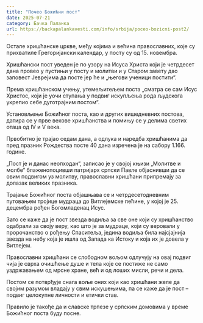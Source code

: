 ```yaml
---
title: "Почео Божићни пост"
date: 2025-07-21
category: Бачка Паланка
url: https://backapalankavesti.com/info/srbija/poceo-bozicni-post2/
---
```


Остале хришћанске цркве, међу којима и већина православних, које су прихватиле Грегоријански календар, у посту су од 15. новембра.

Хришћански пост уведен је по узору на Исуса Христа који је четрдесет дана провео у пустињи у посту и молитви и у Старом завету дао заповест Јеврејима да посте јер ће и „његови ученици постити“.

Према хришћанском учењу, утемељитељем поста „сматра се сам Исус Христос, који је уочи ступања у подвиг искупљења рода људскога укрепио себе дуготрајним постом“.

Установљење Божићног поста, као и других вишедневних постова, датира се у прве векове хришћанства и помињу се у делима светих отаца од IV и V века.

Првобитно је трајао седам дана, а одлука и наредба хришћанима да пред празник Рождества посте 40 дана изречена је на сабору 1.166. године.

„Пост је и данас неопходан“, записао је у својој књизи „Молитве и молбе“ блаженопоцивши патријарх српски Павле објаснивши да се овим подвигом уз молитву, православни хришћани припремају за долазак великих празника.

Трајање Божићног поста објашњава се и четрдесетодневним путовањем тројице мудраца до Витлејемске пећине, у којој је 25. децембра рођен Богомладенац Исус.

Зато се каже да је пост звезда водиља за све оне који су хришћанство одабрали за своју веру, као што је за мудраце, који су веровали у пророчанство о рођењу Спаситеља, једина водиља била најсјајнија звезда на небу која је ишла од Запада ка Истоку и која их је довела у Витлејем.

Православни хришћани се слободном вољом одлучују на овај подвиг чија је сврха очишћење душе и тела које се постиже не само уздржавањем од мрсне хране, већ и од лоших мисли, речи и дела.

Постом се потврђује снага воље оних који као хришћани желе да својим разумом владају у свим искушењима, па се каже да је пост – подвиг целокупне личности и етички став.

Правило је такође да и славске трпезе у српским домовима у време Божићног поста буду посне.
